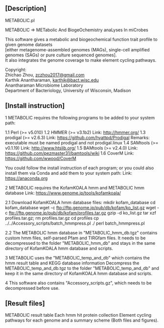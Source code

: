 [Description]
-------
METABOLIC.pl  

METABOLIC  =>  METabolic And BiogeOchemistry anaLyses In miCrobes  

This software gives a metabolic and biogeochemical function trait profile to given genome datasets  
[either metagenome-assembled genomes (MAGs), single-cell amplified genomes (SAGs) or pure culture sequenced genomes].  
It also integrates the genome coverage to make element cycling pathways.  

Copyright:  
Zhichao Zhou, zczhou2017@gmail.com  
Karthik Anantharaman, karthik@bact.wisc.edu  
Anantharaman Microbiome Laboratory  
Department of Bacteriology, University of Wisconsin, Madison  


[Install instruction]
-------
1 METABOLIC requires the following programs to be added to your system path:

  1.1 Perl (>= v5.010)
  1.2 HMMER (>= v3.1b2) 
    Link: http://hmmer.org/
  1.3 prodigal (>= v2.6.3) 
    Link: https://github.com/hyattpd/Prodigal 
    Remarks: executable must be named prodigal and not prodigal.linux
  1.4 SAMtools (>= v0.1.19)
    Link: http://www.htslib.org/
  1.5 BAMtools (>= v2.4.0)
    Link: https://github.com/pezmaster31/bamtools/wiki
  1.6 CoverM
    Link: https://github.com/wwood/CoverM

You could follow the install instruction of each program; or you could also
install them via Conda and add them to your system path:
  Link: https://anaconda.org
	

2 METABOLIC requires the KofamKOALA hmm and METABOLIC hmm database 
  Link: https://www.genome.jp/tools/kofamkoala/

  2.1 Download KofamKOALA hmm database files:
    mkdir kofam_database
    cd kofam_database
    wget -c ftp://ftp.genome.jp/pub/db/kofam/ko_list.gz
    wget -c ftp://ftp.genome.jp/pub/db/kofam/profiles.tar.gz
    gzip -d ko_list.gz
    tar xzf profiles.tar.gz; rm profiles.tar.gz
    cd profiles
    cp ../../Accessory_scripts/batch_hmmpress.pl ./
    perl batch_hmmpress.pl
    
   2.2 The METABOLIC hmm database in "METABOLIC_hmm_db.tgz" contains custom hmm files, self-parsed Pfam and TIRGfam files.
       It needs to be decompressed to the folder "METABOLIC_hmm_db" and stays in the same directory of KofamKOALA hmm database
       and scripts.

3 METABOLIC uses the "METABOLIC_temp_and_db" which contains the hmm result table and KEGG database information
  Decompress the METABOLIC_temp_and_db.tgz to the folder "METABOLIC_temp_and_db" and keep it in the same directory of 
  KofamKOALA hmm database and scripts.
  
4 This software also contains "Accessory_scripts.gz", which needs to be decompressed before use.

[Result files]
-------
METABOLIC result table
Each hmm hit protein collection
Element cycling pathways for each genome and a summary scheme (Both files and figures).
